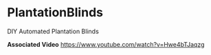 # PlantationBlinds
DIY Automated Plantation Blinds

**Associated Video**
https://www.youtube.com/watch?v=Hwe4bTJaqzg
